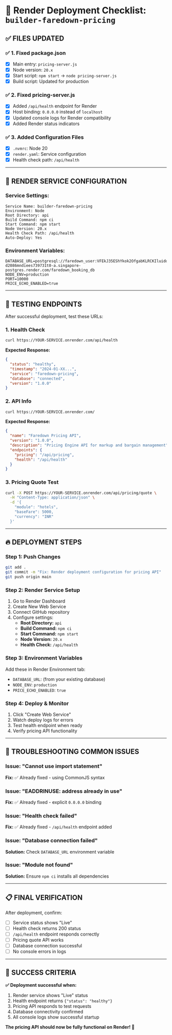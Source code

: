 # 🚀 Render Deployment Checklist: `builder-faredown-pricing`

## ✅ **FILES UPDATED**

### **✅ 1. Fixed package.json**

- [x] Main entry: `pricing-server.js`
- [x] Node version: `20.x`
- [x] Start script: `npm start` → `node pricing-server.js`
- [x] Build script: Updated for production

### **✅ 2. Fixed pricing-server.js**

- [x] Added `/api/health` endpoint for Render
- [x] Host binding: `0.0.0.0` instead of `localhost`
- [x] Updated console logs for Render compatibility
- [x] Added Render status indicators

### **✅ 3. Added Configuration Files**

- [x] `.nvmrc`: Node 20
- [x] `render.yaml`: Service configuration
- [x] Health check path: `/api/health`

---

## 🎯 **RENDER SERVICE CONFIGURATION**

### **Service Settings:**

```
Service Name: builder-faredown-pricing
Environment: Node
Root Directory: api
Build Command: npm ci
Start Command: npm start
Node Version: 20.x
Health Check Path: /api/health
Auto-Deploy: Yes
```

### **Environment Variables:**

```
DATABASE_URL=postgresql://faredown_user:VFEkJ35EShYkok2OfgabKLRCKIluidqb@dpg-d2086mndiees739731t0-a.singapore-postgres.render.com/faredown_booking_db
NODE_ENV=production
PORT=10000
PRICE_ECHO_ENABLED=true
```

---

## 🧪 **TESTING ENDPOINTS**

After successful deployment, test these URLs:

### **1. Health Check**

```bash
curl https://YOUR-SERVICE.onrender.com/api/health
```

**Expected Response:**

```json
{
  "status": "healthy",
  "timestamp": "2024-01-XX...",
  "service": "faredown-pricing",
  "database": "connected",
  "version": "1.0.0"
}
```

### **2. API Info**

```bash
curl https://YOUR-SERVICE.onrender.com/
```

**Expected Response:**

```json
{
  "name": "Faredown Pricing API",
  "version": "1.0.0",
  "description": "Pricing Engine API for markup and bargain management",
  "endpoints": {
    "pricing": "/api/pricing",
    "health": "/api/health"
  }
}
```

### **3. Pricing Quote Test**

```bash
curl -X POST https://YOUR-SERVICE.onrender.com/api/pricing/quote \
  -H "Content-Type: application/json" \
  -d '{
    "module": "hotels",
    "baseFare": 5000,
    "currency": "INR"
  }'
```

---

## 🔥 **DEPLOYMENT STEPS**

### **Step 1: Push Changes**

```bash
git add .
git commit -m "Fix: Render deployment configuration for pricing API"
git push origin main
```

### **Step 2: Render Service Setup**

1. Go to Render Dashboard
2. Create New Web Service
3. Connect GitHub repository
4. Configure settings:
   - **Root Directory:** `api`
   - **Build Command:** `npm ci`
   - **Start Command:** `npm start`
   - **Node Version:** `20.x`
   - **Health Check:** `/api/health`

### **Step 3: Environment Variables**

Add these in Render Environment tab:

- `DATABASE_URL`: (from your existing database)
- `NODE_ENV`: `production`
- `PRICE_ECHO_ENABLED`: `true`

### **Step 4: Deploy & Monitor**

1. Click "Create Web Service"
2. Watch deploy logs for errors
3. Test health endpoint when ready
4. Verify pricing API functionality

---

## 🚨 **TROUBLESHOOTING COMMON ISSUES**

### **Issue: "Cannot use import statement"**

**Fix:** ✅ Already fixed - using CommonJS syntax

### **Issue: "EADDRINUSE: address already in use"**

**Fix:** ✅ Already fixed - explicit `0.0.0.0` binding

### **Issue: "Health check failed"**

**Fix:** ✅ Already fixed - `/api/health` endpoint added

### **Issue: "Database connection failed"**

**Solution:** Check `DATABASE_URL` environment variable

### **Issue: "Module not found"**

**Solution:** Ensure `npm ci` installs all dependencies

---

## 📋 **FINAL VERIFICATION**

After deployment, confirm:

- [ ] Service status shows "Live"
- [ ] Health check returns 200 status
- [ ] `/api/health` endpoint responds correctly
- [ ] Pricing quote API works
- [ ] Database connection successful
- [ ] No console errors in logs

---

## 🎉 **SUCCESS CRITERIA**

**✅ Deployment successful when:**

1. Render service shows "Live" status
2. Health endpoint returns `{"status": "healthy"}`
3. Pricing API responds to test requests
4. Database connectivity confirmed
5. All console logs show successful startup

**The pricing API should now be fully functional on Render! 🚀**
